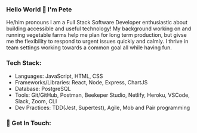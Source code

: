 ### Hello World 👋 I'm Pete 

He/him pronouns
I am a Full Stack Software Developer enthusiastic about building accessible and useful technology! My background working on and running vegetable farms help me plan for long term production, but givse me the flexibility to respond to urgent issues quickly and calmly. I thrive in team settings working towards a common goal all while having fun. 

### Tech Stack:
* Languages: JavaScript, HTML, CSS
* Frameworks/Libraries: React, Node, Express, ChartJS
* Database: PostgreSQL
* Tools: Git/GitHub, Postman, Beekeper Studio, Netlify, Heroku, VSCode, Slack, Zoom, CLI
* Dev Practices: TDD(Jest, Supertest), Agile, Mob and Pair programming

### 💬 Get In Touch:
